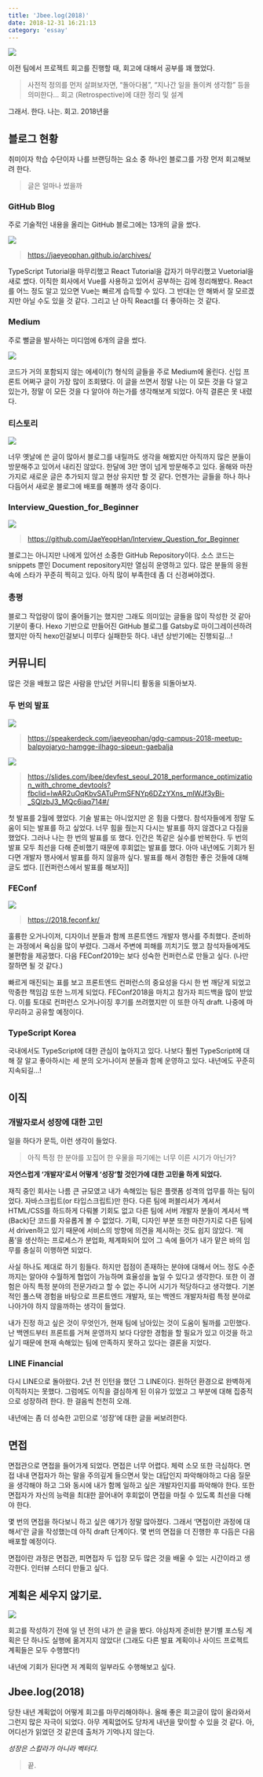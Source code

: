 ```yaml
---
title: 'Jbee.log(2018)'
date: 2018-12-31 16:21:13
category: 'essay'
---
```


![](./images/2018_retro_1.png)

이전 팀에서 프로젝트 회고를 진행할 때, 회고에 대해서 공부를 꽤 했었다.

> 사전적 정의를 먼저 살펴보자면, “돌아다봄”, “지나간 일을 돌이켜 생각함” 등을 의미한다… 회고 (Retrospective)에 대한 정리 및 설계

그래서. 한다. 나는. 회고. 2018년을

## 블로그 현황

취미이자 학습 수단이자 나를 브랜딩하는 요소 중 하나인 블로그를 가장 먼저 회고해보려 한다.

> 글은 얼마나 썼을까

### GitHub Blog

주로 기술적인 내용을 올리는 GitHub 블로그에는 13개의 글을 썼다.

![](./images/2018_retro_2.png)

> https://jaeyeophan.github.io/archives/

TypeScript Tutorial을 마무리했고 React Tutorial을 갑자기 마무리했고 Vuetorial을 새로 썼다. 이직한 회사에서 Vue를 사용하고 있어서 공부하는 김에 정리해봤다. React를 어느 정도 알고 있으면 Vue는 빠르게 습득할 수 있다. 그 반대는 안 해봐서 잘 모르겠지만 아닐 수도 있을 것 같다. 그리고 난 아직 React를 더 좋아하는 것 같다.

### Medium

주로 뻘글을 발사하는 미디엄에 6개의 글을 썼다.

![](./images/2018_retro_3.png)

코드가 거의 포함되지 않는 에세이(?) 형식의 글들을 주로 Medium에 올린다. 신입 프론트 어쩌구 글이 가장 많이 조회됐다. 이 글을 쓰면서 정말 나는 이 모든 것을 다 알고 있는가, 정말 이 모든 것을 다 알아야 하는가를 생각해보게 되었다. 아직 결론은 못 내렸다.

### 티스토리

![](./images/2018_retro_4.png)

너무 옛날에 쓴 글이 많아서 블로그를 내릴까도 생각을 해봤지만 아직까지 많은 분들이 방문해주고 있어서 내리진 않았다. 한달에 3만 명이 넘게 방문해주고 있다. 올해와 마찬가지로 새로운 글은 추가되지 않고 현상 유지만 할 것 같다. 언젠가는 글들을 하나 하나 다듬어서 새로운 블로그에 배포를 해볼까 생각 중이다.

### Interview_Question_for_Beginner

![](./images/2018_retro_5.png)

> https://github.com/JaeYeopHan/Interview_Question_for_Beginner

블로그는 아니지만 나에게 있어선 소중한 GitHub Repository이다. 소스 코드는 snippets 뿐인 Document repository지만 열심히 운영하고 있다. 많은 분들의 응원 속에 스타가 꾸준히 찍히고 있다. 아직 많이 부족한데 좀 더 신경써야겠다.

### 총평

블로그 작업량이 많이 줄어들기는 했지만 그래도 의미있는 글들을 많이 작성한 것 같아 기분이 좋다. Hexo 기반으로 만들어진 GitHub 블로그를 Gatsby로 마이그레이션하려 했지만 아직 hexo인걸보니 미루다 실패한듯 하다. 내년 상반기에는 진행되길…!

## 커뮤니티

많은 것을 배웠고 많은 사람을 만났던 커뮤니티 활동을 되돌아보자.

### 두 번의 발표

![](./images/2018_retro_6.png)

> https://speakerdeck.com/jaeyeophan/gdg-campus-2018-meetup-balpyojaryo-hamgge-ilhago-sipeun-gaebalja

![](./images/2018_retro_7.png)

> https://slides.com/jbee/devfest_seoul_2018_performance_optimization_with_chrome_devtools?fbclid=IwAR2uOqKbvSATuPrmSFNYp6DZzYXns_mlWJf3yBi-_SQlzbJ3_MQc6iaq714#/

첫 발표를 2월에 했었다. 기술 발표는 아니었지만 온 힘을 다했다. 참석자들에게 정말 도움이 되는 발표를 하고 싶었다. 너무 힘을 줬는지 다시는 발표를 하지 않겠다고 다짐을 했었다. 그러나 나는 한 번의 발표를 또 했다. 인간은 똑같은 실수를 반복한다. 두 번의 발표 모두 최선을 다해 준비했기 때문에 후회없는 발표를 했다. 아마 내년에도 기회가 된다면 개발자 행사에서 발표를 하지 않을까 싶다. 발표를 해서 경험한 좋은 것들에 대해 글도 썼다. [[컨퍼런스에서 발표를 해보자]]

### FEConf

![](./images/2018_retro_8.png)

> https://2018.feconf.kr/

훌륭한 오거나이저, 디자이너 분들과 함께 프론트엔드 개발자 행사를 주최했다. 준비하는 과정에서 욕심을 많이 부렸다. 그래서 주변에 피해를 끼치기도 했고 참석자들에게도 불편함을 제공했다. 다음 FEConf2019는 보다 성숙한 컨퍼런스로 만들고 싶다. (나만 잘하면 될 것 같다.)

빠르게 매진되는 표를 보고 프론트엔드 컨퍼런스의 중요성을 다시 한 번 깨닫게 되었고 막중한 책임감 또한 느끼게 되었다. FEConf2018을 마치고 참가자 피드백을 많이 받았다. 이를 토대로 컨퍼런스 오거나이징 후기를 쓰려했지만 이 또한 아직 draft. 나중에 마무리하고 공유할 예정이다.

### TypeScript Korea

국내에서도 TypeScript에 대한 관심이 높아지고 있다. 나보다 훨씬 TypeScript에 대해 잘 알고 좋아하시는 세 분의 오거나이저 분들과 함께 운영하고 있다. 내년에도 꾸준히 지속되길…!

## 이직

### 개발자로서 성장에 대한 고민

일을 하다가 문득, 이런 생각이 들었다.

> 아직 특정 한 분야를 꼬집어 한 우물을 파기에는 너무 이른 시기가 아닌가?

**자연스럽게 ‘개발자’로서 어떻게 ‘성장’할 것인가에 대한 고민을 하게 되었다.**

재직 중인 회사는 나름 큰 규모였고 내가 속해있는 팀은 플랫폼 성격의 업무를 하는 팀이었다. 자바스크립트(or 타입스크립트)만 한다. 다른 팀에 퍼블리셔가 계셔서 HTML/CSS를 하드하게 다뤄볼 기회도 없고 다른 팀에 서버 개발자 분들이 계셔서 백(Back)단 코드를 자유롭게 볼 수 없었다. 기획, 디자인 부분 또한 마찬가지로 다른 팀에서 driven하고 있기 때문에 서비스의 방향에 의견을 제시하는 것도 쉽지 않았다. ‘제품’을 생산하는 프로세스가 분업화, 체계화되어 있어 그 속에 들어가 내가 맡은 바의 임무를 충실히 이행하면 되었다.

사실 하나도 제대로 하기 힘들다. 하지만 접점이 존재하는 분야에 대해서 어느 정도 수준까지는 알아야 수월하게 협업이 가능하며 효율성을 높일 수 있다고 생각한다. 또한 이 경험은 아직 특정 분야의 전문가라고 할 수 없는 주니어 시기가 적당하다고 생각했다. 기본적인 풀스택 경험을 바탕으로 프론트엔드 개발자, 또는 백엔드 개발자처럼 특정 분야로 나아가야 하지 않을까하는 생각이 들었다.

내가 진정 하고 싶은 것이 무엇인가, 현재 팀에 남아있는 것이 도움이 될까를 고민했다. 난 백엔드부터 프론트를 거쳐 운영까지 보다 다양한 경험을 할 필요가 있고 이것을 하고 싶기 때문에 현재 속해있는 팀에 만족하지 못하고 있다는 결론을 지었다.

### LINE Financial

다시 LINE으로 돌아왔다. 2년 전 인턴을 했던 그 LINE이다. 원하던 환경으로 완벽하게 이직하지는 못했다. 그럼에도 이직을 결심하게 된 이유가 있었고 그 부분에 대해 집중적으로 성장하려 한다. 한 걸음씩 천천히 오래.

내년에는 좀 더 성숙한 고민으로 ‘성장’에 대한 글을 써보려한다.

## 면접

면접관으로 면접을 들어가게 되었다. 면접은 너무 어렵다. 체력 소모 또한 극심하다. 면접 내내 면접자가 하는 말을 주의깊게 들으면서 맞는 대답인지 파악해야하고 다음 질문을 생각해야 하고 그와 동시에 내가 함께 일하고 싶은 개발자인지를 파악해야 한다. 또한 면접자가 자신의 능력을 최대한 끌어내어 후회없이 면접을 마칠 수 있도록 최선을 다해야 한다.

몇 번의 면접을 하다보니 하고 싶은 얘기가 정말 많아졌다. 그래서 ‘면접이란 과정에 대해서'란 글을 작성했는데 아직 draft 단계이다. 몇 번의 면접을 더 진행한 후 다듬은 다음 배포할 예정이다.

면접이란 과정은 면접관, 피면접자 두 입장 모두 많은 것을 배울 수 있는 시간이라고 생각한다. 인터뷰 스터디 만들고 싶다.

## 계획은 세우지 않기로.

![](./images/2018_retro_9.png)

회고를 작성하기 전에 일 년 전의 내가 쓴 글을 봤다. 야심차게 준비한 분기별 포스팅 계획은 단 하나도 실행에 옮겨지지 않았다! (그래도 다른 발표 계획이나 사이드 프로젝트 계획들은 모두 수행했다!)

내년에 기회가 된다면 저 계획의 일부라도 수행해보고 싶다.

## Jbee.log(2018)

당찬 내년 계획없이 어떻게 회고를 마무리해야하나. 올해 좋은 회고글이 많이 올라와서 그런지 많은 자극이 되었다. 아무 계획없어도 당차게 내년을 맞이할 수 있을 것 같다. 아, 어디선가 읽었던 것 같은데 출처가 기억나지 않는다.

_성장은 스칼라가 아니라 벡터다._

> 끝.
